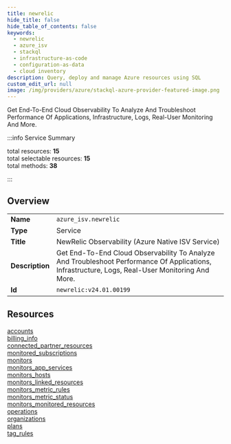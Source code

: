```yaml
---
title: newrelic
hide_title: false
hide_table_of_contents: false
keywords:
  - newrelic
  - azure_isv
  - stackql
  - infrastructure-as-code
  - configuration-as-data
  - cloud inventory
description: Query, deploy and manage Azure resources using SQL
custom_edit_url: null
image: /img/providers/azure/stackql-azure-provider-featured-image.png
---
```


Get End-To-End Cloud Observability To Analyze And Troubleshoot Performance Of Applications, Infrastructure, Logs, Real-User Monitoring And More.  
    
:::info Service Summary

<div class="row">
<div class="providerDocColumn">
<span>total resources:&nbsp;<b>15</b></span><br />
<span>total selectable resources:&nbsp;<b>15</b></span><br />
<span>total methods:&nbsp;<b>38</b></span><br />
</div>
</div>

:::

## Overview
<table><tbody>
<tr><td><b>Name</b></td><td><code>azure_isv.newrelic</code></td></tr>
<tr><td><b>Type</b></td><td>Service</td></tr>
<tr><td><b>Title</b></td><td>NewRelic Observability (Azure Native ISV Service)</td></tr>
<tr><td><b>Description</b></td><td>Get End-To-End Cloud Observability To Analyze And Troubleshoot Performance Of Applications, Infrastructure, Logs, Real-User Monitoring And More.</td></tr>
<tr><td><b>Id</b></td><td><code>newrelic:v24.01.00199</code></td></tr>
</tbody></table>

## Resources
<div class="row">
<div class="providerDocColumn">
<a href="/providers/azure_isv/newrelic/accounts/">accounts</a><br />
<a href="/providers/azure_isv/newrelic/billing_info/">billing_info</a><br />
<a href="/providers/azure_isv/newrelic/connected_partner_resources/">connected_partner_resources</a><br />
<a href="/providers/azure_isv/newrelic/monitored_subscriptions/">monitored_subscriptions</a><br />
<a href="/providers/azure_isv/newrelic/monitors/">monitors</a><br />
<a href="/providers/azure_isv/newrelic/monitors_app_services/">monitors_app_services</a><br />
<a href="/providers/azure_isv/newrelic/monitors_hosts/">monitors_hosts</a><br />
<a href="/providers/azure_isv/newrelic/monitors_linked_resources/">monitors_linked_resources</a><br />
</div>
<div class="providerDocColumn">
<a href="/providers/azure_isv/newrelic/monitors_metric_rules/">monitors_metric_rules</a><br />
<a href="/providers/azure_isv/newrelic/monitors_metric_status/">monitors_metric_status</a><br />
<a href="/providers/azure_isv/newrelic/monitors_monitored_resources/">monitors_monitored_resources</a><br />
<a href="/providers/azure_isv/newrelic/operations/">operations</a><br />
<a href="/providers/azure_isv/newrelic/organizations/">organizations</a><br />
<a href="/providers/azure_isv/newrelic/plans/">plans</a><br />
<a href="/providers/azure_isv/newrelic/tag_rules/">tag_rules</a><br />
</div>
</div>
